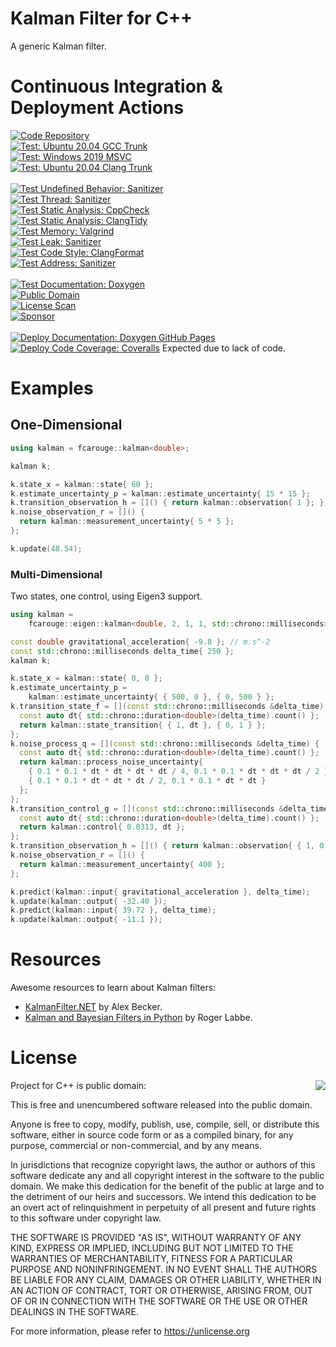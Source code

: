 # Kalman Filter for C++

A generic Kalman filter.

# Continuous Integration & Deployment Actions

[![Code Repository](https://img.shields.io/badge/Repository-GitHub%20%F0%9F%94%97-brightgreen)](https://github.com/FrancoisCarouge/Kalman)
<br>
[![Test: Ubuntu 20.04 GCC Trunk](https://github.com/FrancoisCarouge/Kalman/actions/workflows/verify_test_ubuntu-20-04_gcc-trunk.yml/badge.svg)](https://github.com/FrancoisCarouge/Kalman/actions/workflows/verify_test_ubuntu-20-04_gcc-trunk.yml)
<br>
[![Test: Windows 2019 MSVC](https://github.com/FrancoisCarouge/Kalman/actions/workflows/verify_test_windows-2019_msvc.yml/badge.svg)](https://github.com/FrancoisCarouge/Kalman/actions/workflows/verify_test_windows-2019_msvc.yml)
<br>
[![Test: Ubuntu 20.04 Clang Trunk](https://github.com/FrancoisCarouge/Kalman/actions/workflows/verify_test_ubuntu-20-04_clang-trunk.yml/badge.svg)](https://github.com/FrancoisCarouge/Kalman/actions/workflows/verify_test_ubuntu-20-04_clang-trunk.yml)
<br>
<br>
[![Test Undefined Behavior: Sanitizer](https://github.com/FrancoisCarouge/Kalman/actions/workflows/verify_test_sanitizer_undefined_behavior.yml/badge.svg)](https://github.com/FrancoisCarouge/Kalman/actions/workflows/verify_test_sanitizer_undefined_behavior.yml)
<br>
[![Test Thread: Sanitizer](https://github.com/FrancoisCarouge/Kalman/actions/workflows/verify_test_sanitizer_thread.yml/badge.svg)](https://github.com/FrancoisCarouge/Kalman/actions/workflows/verify_test_sanitizer_thread.yml)
<br>
[![Test Static Analysis: CppCheck](https://github.com/FrancoisCarouge/Kalman/actions/workflows/verify_code_static_analysis_cppcheck.yml/badge.svg)](https://github.com/FrancoisCarouge/Kalman/actions/workflows/verify_code_static_analysis_cppcheck.yml)
<br>
[![Test Static Analysis: ClangTidy](https://github.com/FrancoisCarouge/Kalman/actions/workflows/verify_code_static_analysis_tidy.yml/badge.svg)](https://github.com/FrancoisCarouge/Kalman/actions/workflows/verify_code_static_analysis_tidy.yml)
<br>
[![Test Memory: Valgrind](https://github.com/FrancoisCarouge/Kalman/actions/workflows/verify_test_memory_valgrind.yml/badge.svg)](https://github.com/FrancoisCarouge/Kalman/actions/workflows/verify_test_memory_valgrind.yml)
<br>
[![Test Leak: Sanitizer](https://github.com/FrancoisCarouge/Kalman/actions/workflows/verify_test_sanitizer_leak.yml/badge.svg)](https://github.com/FrancoisCarouge/Kalman/actions/workflows/verify_test_sanitizer_leak.yml)
<br>
[![Test Code Style: ClangFormat](https://github.com/FrancoisCarouge/Kalman/actions/workflows/verify_code_style_format.yml/badge.svg)](https://github.com/FrancoisCarouge/Kalman/actions/workflows/verify_code_style_format.yml)
<br>
[![Test Address: Sanitizer](https://github.com/FrancoisCarouge/Kalman/actions/workflows/verify_test_sanitizer_address.yml/badge.svg)](https://github.com/FrancoisCarouge/Kalman/actions/workflows/verify_test_sanitizer_address.yml)
<br>
<br>
[![Test Documentation: Doxygen](https://github.com/FrancoisCarouge/Kalman/actions/workflows/verify_documentation_doxygen.yml/badge.svg)](https://github.com/FrancoisCarouge/Kalman/actions/workflows/verify_documentation_doxygen.yml)
<br>
[![Public Domain](https://img.shields.io/badge/License-Public%20Domain%20%F0%9F%94%97-brightgreen)](https://raw.githubusercontent.com/francoiscarouge/Kalman/develop/LICENSE.txt)
<br>
[![License Scan](https://app.fossa.com/api/projects/git%2Bgithub.com%2FFrancoisCarouge%2FKalman.svg?type=shield)](https://app.fossa.com/projects/git%2Bgithub.com%2FFrancoisCarouge%2FKalman?ref=badge_shield)
<br>
[![Sponsor](https://img.shields.io/badge/Sponsor-%EF%BC%84%EF%BC%84%EF%BC%84%20%F0%9F%94%97-brightgreen)](http://paypal.me/francoiscarouge)
<br>
<br>
[![Deploy Documentation: Doxygen GitHub Pages](https://github.com/FrancoisCarouge/Kalman/actions/workflows/deploy_documentation_doxygen.yml/badge.svg)](https://github.com/FrancoisCarouge/Kalman/actions/workflows/deploy_documentation_doxygen.yml)
<br>
[![Deploy Code Coverage: Coveralls](https://github.com/FrancoisCarouge/Kalman/actions/workflows/deploy_test_coverage_coveralls.yml/badge.svg)](https://github.com/FrancoisCarouge/Kalman/actions/workflows/deploy_test_coverage_coveralls.yml) Expected due to lack of code.

# Examples

## One-Dimensional

```cpp
using kalman = fcarouge::kalman<double>;

kalman k;

k.state_x = kalman::state{ 60 };
k.estimate_uncertainty_p = kalman::estimate_uncertainty{ 15 * 15 };
k.transition_observation_h = []() { return kalman::observation{ 1 }; };
k.noise_observation_r = []() {
  return kalman::measurement_uncertainty{ 5 * 5 };
};

k.update(48.54);
```

### Multi-Dimensional

Two states, one control, using Eigen3 support.

```cpp
using kalman =
    fcarouge::eigen::kalman<double, 2, 1, 1, std::chrono::milliseconds>;

const double gravitational_acceleration{ -9.8 }; // m.s^-2
const std::chrono::milliseconds delta_time{ 250 };
kalman k;

k.state_x = kalman::state{ 0, 0 };
k.estimate_uncertainty_p =
    kalman::estimate_uncertainty{ { 500, 0 }, { 0, 500 } };
k.transition_state_f = [](const std::chrono::milliseconds &delta_time) {
  const auto dt{ std::chrono::duration<double>(delta_time).count() };
  return kalman::state_transition{ { 1, dt }, { 0, 1 } };
};
k.noise_process_q = [](const std::chrono::milliseconds &delta_time) {
  const auto dt{ std::chrono::duration<double>(delta_time).count() };
  return kalman::process_noise_uncertainty{
    { 0.1 * 0.1 * dt * dt * dt * dt / 4, 0.1 * 0.1 * dt * dt * dt / 2 },
    { 0.1 * 0.1 * dt * dt * dt / 2, 0.1 * 0.1 * dt * dt }
  };
};
k.transition_control_g = [](const std::chrono::milliseconds &delta_time) {
  const auto dt{ std::chrono::duration<double>(delta_time).count() };
  return kalman::control{ 0.0313, dt };
};
k.transition_observation_h = []() { return kalman::observation{ { 1, 0 } }; };
k.noise_observation_r = []() {
  return kalman::measurement_uncertainty{ 400 };
};

k.predict(kalman::input{ gravitational_acceleration }, delta_time);
k.update(kalman::output{ -32.40 });
k.predict(kalman::input{ 39.72 }, delta_time);
k.update(kalman::output{ -11.1 });
```

# Resources

Awesome resources to learn about Kalman filters:

- [KalmanFilter.NET](https://www.kalmanfilter.net) by Alex Becker.
- [Kalman and Bayesian Filters in Python](https://github.com/rlabbe/Kalman-and-Bayesian-Filters-in-Python) by Roger Labbe.

# License

<img align="right" src="http://opensource.org/trademarks/opensource/OSI-Approved-License-100x137.png">

Project for C++ is public domain:

This is free and unencumbered software released into the public domain.

Anyone is free to copy, modify, publish, use, compile, sell, or
distribute this software, either in source code form or as a compiled
binary, for any purpose, commercial or non-commercial, and by any
means.

In jurisdictions that recognize copyright laws, the author or authors
of this software dedicate any and all copyright interest in the
software to the public domain. We make this dedication for the benefit
of the public at large and to the detriment of our heirs and
successors. We intend this dedication to be an overt act of
relinquishment in perpetuity of all present and future rights to this
software under copyright law.

THE SOFTWARE IS PROVIDED "AS IS", WITHOUT WARRANTY OF ANY KIND,
EXPRESS OR IMPLIED, INCLUDING BUT NOT LIMITED TO THE WARRANTIES OF
MERCHANTABILITY, FITNESS FOR A PARTICULAR PURPOSE AND NONINFRINGEMENT.
IN NO EVENT SHALL THE AUTHORS BE LIABLE FOR ANY CLAIM, DAMAGES OR
OTHER LIABILITY, WHETHER IN AN ACTION OF CONTRACT, TORT OR OTHERWISE,
ARISING FROM, OUT OF OR IN CONNECTION WITH THE SOFTWARE OR THE USE OR
OTHER DEALINGS IN THE SOFTWARE.

For more information, please refer to <https://unlicense.org>